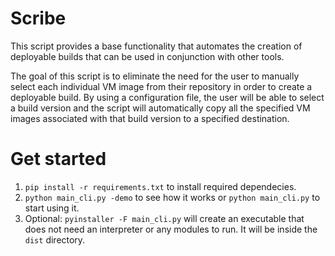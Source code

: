 # Scribe
This script provides a base functionality that automates the 
creation of deployable builds that can be used in conjunction with other tools.

The goal of this script is to eliminate the need for the user to 
manually select each individual VM image from their repository 
in order to create a deployable build. By using a configuration 
file, the user will be able to select a build version and the 
script will automatically copy all the specified VM images 
associated with that build version to a specified destination.

# Get started
1. `pip install -r requirements.txt` to install required dependecies.
2. `python main_cli.py -demo` to see how it works or `python main_cli.py` to start using it.
3. Optional: `pyinstaller -F main_cli.py` will create an executable that does not need an interpreter or 
   any modules to run. It will be inside the `dist` directory.
